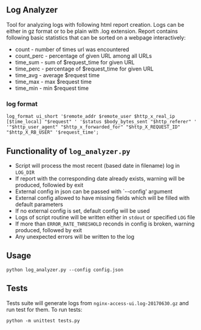 ## Log Analyzer

Tool for analyzing logs with following html report creation. Logs can be either in gz format or to be plain with .log extension. Report contains following basic statistics that can be sorted on a webpage interactively:
* count - number of times url was encountered
* count_perc - percentage of given URL among all URLs
* time_sum - sum of $request_time for given URL
* time_perc - percentage of $request_time for given URL
* time_avg - average $request time
* time_max - max $request time
* time_min - min $request time

### log format

`log_format ui_short '$remote_addr $remote_user $http_x_real_ip [$time_local] "$request" ' '$status $body_bytes_sent "$http_referer" '
'"$http_user_agent" "$http_x_forwarded_for" "$http_X_REQUEST_ID" "$http_X_RB_USER" '$request_time';`

## Functionality of `log_analyzer.py`
* Script will process the most recent (based date in filename) log in `LOG_DIR`
* If report with the corresponding date already exists, warning will be produced, followied by exit
* External config in json can be passed with `--config' argument
* External config allowed to have missing fields which will be filled with default parameters
* If no external config is set, default config will be used
* Logs of script routine will be written either in `stdout` or specified `LOG` file
* If more than `ERROR_RATE_THRESHOLD` reconds in config is broken, warning produced, followed by exit
* Any unexpected errors will be written to the log

## Usage

`python log_analyzer.py --config config.json`

## Tests
Tests suite will generate logs from `nginx-access-ui.log-20170630.gz` and run test for them. To run tests:

`python -m unittest tests.py`
